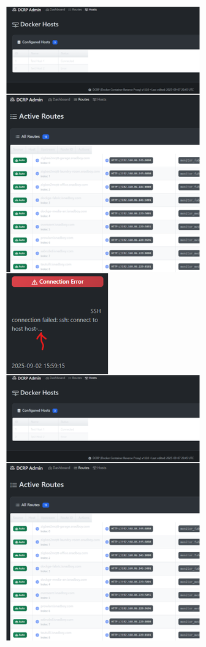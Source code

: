 ![alt text](image.png)![alt text](image-1.png)![alt text](image-2.png)![alt text](image.png)![alt text](image-1.png)